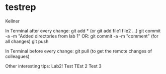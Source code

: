 # testrep
Kellner  

In Terminal after every change:
git add * (or git add file1 file2 ...)
git commit -a -m "Added directories from lab 1"
OR: git commit -a -m "comment" (for all changes)
git push

In Terminal before every change:
git pull (to get the remote changes of colleagues)

Other interesting tips: Lab2!
Test
TEst 2
Test 3
